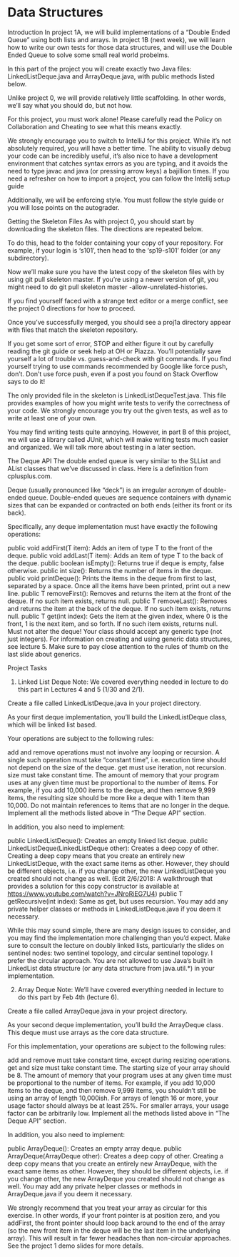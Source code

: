 # Data Structures
Introduction
In project 1A, we will build implementations of a “Double Ended Queue” using both lists and arrays. In project 1B (next week), we will learn how to write our own tests for those data structures, and will use the Double Ended Queue to solve some small real world probelms.

In this part of the project you will create exactly two Java files: LinkedListDeque.java and ArrayDeque.java, with public methods listed below.

Unlike project 0, we will provide relatively little scaffolding. In other words, we’ll say what you should do, but not how.

For this project, you must work alone! Please carefully read the Policy on Collaboration and Cheating to see what this means exactly.

We strongly encourage you to switch to IntelliJ for this project. While it’s not absolutely required, you will have a better time. The ability to visually debug your code can be incredibly useful, it’s also nice to have a development environment that catches syntax errors as you are typing, and it avoids the need to type javac and java (or pressing arrow keys) a bajillion times. If you need a refresher on how to import a project, you can follow the Intellij setup guide

Additionally, we will be enforcing style. You must follow the style guide or you will lose points on the autograder.

Getting the Skeleton Files
As with project 0, you should start by downloading the skeleton files. The directions are repeated below.

To do this, head to the folder containing your copy of your repository. For example, if your login is ‘s101’, then head to the ‘sp19-s101’ folder (or any subdirectory).

Now we’ll make sure you have the latest copy of the skeleton files with by using
git pull skeleton master. If you’re using a newer version of git, you might need to do
git pull skeleton master -allow-unrelated-histories.

If you find yourself faced with a strange text editor or a merge conflict, see the project 0 directions for how to proceed.

Once you’ve successfully merged, you should see a proj1a directory appear with files that match the skeleton repository.

If you get some sort of error, STOP and either figure it out by carefully reading the git guide or seek help at OH or Piazza. You’ll potentially save yourself a lot of trouble vs. guess-and-check with git commands. If you find yourself trying to use commands recommended by Google like
force push, don’t. Don’t use force push, even if a post you found on Stack Overflow says to do it!

The only provided file in the skeleton is LinkedListDequeTest.java. This file provides examples of how you might write tests to verify the correctness of your code. We strongly encourage you try out the given tests, as well as to write at least one of your own.

You may find writing tests quite annoying. However, in part B of this project, we will use a library called JUnit, which will make writing tests much easier and organized. We will talk more about testing in a later section.

The Deque API
The double ended queue is very similar to the SLList and AList classes that we’ve discussed in class. Here is a definition from cplusplus.com.

Deque (usually pronounced like “deck”) is an irregular acronym of double-ended queue. Double-ended queues are sequence containers with dynamic sizes that can be expanded or contracted on both ends (either its front or its back).

Specifically, any deque implementation must have exactly the following operations:

public void addFirst(T item): Adds an item of type T to the front of the deque.
public void addLast(T item): Adds an item of type T to the back of the deque.
public boolean isEmpty(): Returns true if deque is empty, false otherwise.
public int size(): Returns the number of items in the deque.
public void printDeque(): Prints the items in the deque from first to last, separated by a space. Once all the items have been printed, print out a new line.
public T removeFirst(): Removes and returns the item at the front of the deque. If no such item exists, returns null.
public T removeLast(): Removes and returns the item at the back of the deque. If no such item exists, returns null.
public T get(int index): Gets the item at the given index, where 0 is the front, 1 is the next item, and so forth. If no such item exists, returns null. Must not alter the deque!
Your class should accept any generic type (not just integers). For information on creating and using generic data structures, see lecture 5. Make sure to pay close attention to the rules of thumb on the last slide about generics.

Project Tasks
1. Linked List Deque
Note: We covered everything needed in lecture to do this part in Lectures 4 and 5 (1/30 and 2/1).

Create a file called LinkedListDeque.java in your project directory.

As your first deque implementation, you’ll build the LinkedListDeque class, which will be linked list based.

Your operations are subject to the following rules:

add and remove operations must not involve any looping or recursion. A single such operation must take “constant time”, i.e. execution time should not depend on the size of the deque.
get must use iteration, not recursion.
size must take constant time.
The amount of memory that your program uses at any given time must be proportional to the number of items. For example, if you add 10,000 items to the deque, and then remove 9,999 items, the resulting size should be more like a deque with 1 item than 10,000. Do not maintain references to items that are no longer in the deque.
Implement all the methods listed above in “The Deque API” section.

In addition, you also need to implement:

public LinkedListDeque(): Creates an empty linked list deque.
public LinkedListDeque(LinkedListDeque other): Creates a deep copy of other.
Creating a deep copy means that you create an entirely new LinkedListDeque, with the exact same items as other. However, they should be different objects, i.e. if you change other, the new LinkedListDeque you created should not change as well. (Edit 2/6/2018: A walkthrough that provides a solution for this copy constructor is available at https://www.youtube.com/watch?v=JNroRiEG7U4)
public T getRecursive(int index): Same as get, but uses recursion.
You may add any private helper classes or methods in LinkedListDeque.java if you deem it necessary.

While this may sound simple, there are many design issues to consider, and you may find the implementation more challenging than you’d expect. Make sure to consult the lecture on doubly linked lists, particularly the slides on sentinel nodes: two sentinel topology, and circular sentinel topology. I prefer the circular approach. You are not allowed to use Java’s built in LinkedList data structure (or any data structure from java.util.*) in your implementation.

2. Array Deque
Note: We’ll have covered everything needed in lecture to do this part by Feb 4th (lecture 6).

Create a file called ArrayDeque.java in your project directory.

As your second deque implementation, you’ll build the ArrayDeque class. This deque must use arrays as the core data structure.

For this implementation, your operations are subject to the following rules:

add and remove must take constant time, except during resizing operations.
get and size must take constant time.
The starting size of your array should be 8.
The amount of memory that your program uses at any given time must be proportional to the number of items. For example, if you add 10,000 items to the deque, and then remove 9,999 items, you shouldn’t still be using an array of length 10,000ish. For arrays of length 16 or more, your usage factor should always be at least 25%. For smaller arrays, your usage factor can be arbitrarily low.
Implement all the methods listed above in “The Deque API” section.

In addition, you also need to implement:

public ArrayDeque(): Creates an empty array deque.
public ArrayDeque(ArrayDeque other): Creates a deep copy of other.
Creating a deep copy means that you create an entirely new ArrayDeque, with the exact same items as other. However, they should be different objects, i.e. if you change other, the new ArrayDeque you created should not change as well.
You may add any private helper classes or methods in ArrayDeque.java if you deem it necessary.

We strongly recommend that you treat your array as circular for this exercise. In other words, if your front pointer is at position zero, and you addFirst, the front pointer should loop back around to the end of the array (so the new front item in the deque will be the last item in the underlying array). This will result in far fewer headaches than non-circular approaches. See the project 1 demo slides for more details.
